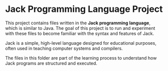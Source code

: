 # Jack Programming Language Project

This project contains files written in the **Jack programming language**, which is similar to Java. The goal of this project is to run and experiment with these files to become familiar with the syntax and features of Jack.

Jack is a simple, high-level language designed for educational purposes, often used in teaching computer systems and compilers.

The files in this folder are part of the learning process to understand how Jack programs are structured and executed.
